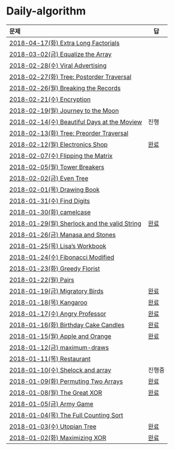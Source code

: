 # Daily-algorithm

| 문제                                       | 답                                        |
| :--------------------------------------- | ---------------------------------------- |
| [2018-04-17(화) Extra Long Factorials](https://www.hackerrank.com/challenges/extra-long-factorials/problem) |                                          |
| [2018-03-02(금) Equalize the Array]( https://www.hackerrank.com/challenges/equality-in-a-array/problem) |                                          |
| [2018-02-28(수) Viral Advertising](https://www.hackerrank.com/challenges/strange-advertising/problem) |                                          |
| [2018-02-27(화) Tree: Postorder Traversal](https://www.hackerrank.com/challenges/tree-postorder-traversal/problem) |                                          |
| [2018-02-26(월) Breaking the Records](https://www.hackerrank.com/challenges/breaking-best-and-worst-records/problem) |                                          |
| [2018-02-21(수) Encryption](https://www.hackerrank.com/challenges/encryption/problem) |                                          |
| [2018-02-19(월) Journey to the Moon](https://www.hackerrank.com/challenges/journey-to-the-moon/problem) |                                          |
| [2018-02-14(수) Beautiful Days at the Moview](https://www.hackerrank.com/challenges/beautiful-days-at-the-movies/problem) | 진행                                       |
| [2018-02-13(화) Tree: Preorder Traversal](https://www.hackerrank.com/challenges/tree-preorder-traversal/problem) |                                          |
| [2018-02-12(월) Electronics Shop](https://www.hackerrank.com/challenges/electronics-shop/problem) | [완료](https://github.com/gyoungeunbae/Daily-algorithm/blob/master/Answer/ElectronicsShop.java) |
| [2018-02-07(수) Flipping the Matrix](https://www.hackerrank.com/challenges/flipping-the-matrix/problem) |                                          |
| [2018-02-05(월) Tower Breakers](https://www.hackerrank.com/challenges/tower-breakers-1/problem) |                                          |
| [2018-02-02(금) Even Tree](https://www.hackerrank.com/challenges/even-tree/problem) |                                          |
| [2018-02-01(목) Drawing Book](https://www.hackerrank.com/challenges/drawing-book/problem) |                                          |
| [2018-01-31(수) Find Digits](https://www.hackerrank.com/challenges/find-digits/problem) |                                          |
| [2018-01-30(화) camelcase](https://www.hackerrank.com/challenges/camelcase/problem) |                                          |
| [2018-01-29(월) Sherlock and the valid String](https://www.hackerrank.com/challenges/sherlock-and-valid-string/problem) | [완료](https://github.com/gyoungeunbae/Daily-algorithm/blob/master/Answer/SherlockandtheValidString.java) |
| [2018-01-26(금) Manasa and Stones](https://www.hackerrank.com/challenges/manasa-and-stones/problem) |                                          |
| [2018-01-25(목) Lisa’s Workbook](https://www.hackerrank.com/challenges/lisa-workbook/problem) |                                          |
| [2018-01-24(수) Fibonacci Modified](https://www.hackerrank.com/challenges/fibonacci-modified/problem) |                                          |
| [2018-01-23(화) Greedy Florist](https://www.hackerrank.com/challenges/greedy-florist/problem) |                                          |
| [2018-01-22(월) Pairs](https://www.hackerrank.com/challenges/pairs/problem) |                                          |
| [2018-01-19(금) Migratory Birds](https://www.hackerrank.com/challenges/migratory-birds/problem) | [완료](https://github.com/gyoungeunbae/Daily-algorithm/blob/master/Answer/MigotoryBirds.java) |
| [2018-01-18(목) Kangaroo](https://www.hackerrank.com/challenges/kangaroo/problem) | [완료](https://github.com/gyoungeunbae/Daily-algorithm/blob/master/Answer/Kangaroo.java) |
| [2018-01-17(수) Angry Professor](https://www.hackerrank.com/challenges/angry-professor/problem) | [완료](https://github.com/gyoungeunbae/Daily-algorithm/blob/master/Answer/AngryProfessor.java) |
| [2018-01-16(화) Birthday Cake Candles](https://www.hackerrank.com/challenges/birthday-cake-candles/problem) | [완료](https://github.com/gyoungeunbae/Daily-algorithm/blob/master/Answer/BirthdayCakeCandle.java) |
| [2018-01-15(월) Apple and Orange](https://www.hackerrank.com/challenges/apple-and-orange/problem) | [완료](https://github.com/gyoungeunbae/Daily-algorithm/blob/master/Answer/AppleAndOrange.java) |
| [2018-01-12(금) maximum-draws](https://www.hackerrank.com/challenges/maximum-draws/problem) |                                          |
| [2018-01-11(목) Restaurant](https://www.hackerrank.com/challenges/restaurant/problem) |                                          |
| [2018-01-10(수) Shelock and array](https://www.hackerrank.com/challenges/sherlock-and-array/forum) | 진행중                                      |
| [2018-01-09(화) Permuting Two Arrays](https://www.hackerrank.com/challenges/two-arrays/problem) | [완료](https://github.com/gyoungeunbae/Daily-algorithm/blob/master/Answer/PermutingTwoArrays.java) |
| [2018-01-08(월) The Great XOR](https://www.hackerrank.com/challenges/the-great-xor/problem) | [완료](https://github.com/gyoungeunbae/Daily-algorithm/blob/master/Answer/TheGreatXOR.java) |
| [2018-01-05(금) Army Game](https://www.hackerrank.com/challenges/game-with-cells/problem) |                                          |
| [2018-01-04(목) The Full Counting Sort](https://www.hackerrank.com/challenges/countingsort4/problem) |                                          |
| [2018-01-03(수) Utopian Tree](https://www.hackerrank.com/challenges/utopian-tree/problem) | [완료](https://github.com/gyoungeunbae/Daily-algorithm/blob/master/Answer/UtopianTree.java) |
| [2018-01-02(화) Maximizing XOR](https://www.hackerrank.com/challenges/maximizing-xor/problem) | [완료](https://github.com/gyoungeunbae/Daily-algorithm/blob/master/Answer/Maximizing-Xor.java) |

